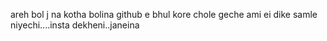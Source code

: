 areh bol j na kotha bolina github e bhul kore chole geche
ami ei dike samle niyechi....insta dekheni..janeina 
